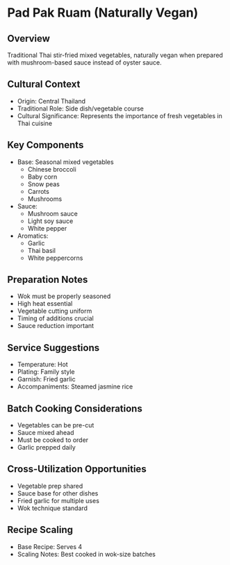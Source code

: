 # Pad Pak Ruam (Naturally Vegan)

## Overview
Traditional Thai stir-fried mixed vegetables, naturally vegan when prepared with mushroom-based sauce instead of oyster sauce.

## Cultural Context
- Origin: Central Thailand
- Traditional Role: Side dish/vegetable course
- Cultural Significance: Represents the importance of fresh vegetables in Thai cuisine

## Key Components
- Base: Seasonal mixed vegetables
  - Chinese broccoli
  - Baby corn
  - Snow peas
  - Carrots
  - Mushrooms
- Sauce:
  - Mushroom sauce
  - Light soy sauce
  - White pepper
- Aromatics:
  - Garlic
  - Thai basil
  - White peppercorns

## Preparation Notes
- Wok must be properly seasoned
- High heat essential
- Vegetable cutting uniform
- Timing of additions crucial
- Sauce reduction important

## Service Suggestions
- Temperature: Hot
- Plating: Family style
- Garnish: Fried garlic
- Accompaniments: Steamed jasmine rice

## Batch Cooking Considerations
- Vegetables can be pre-cut
- Sauce mixed ahead
- Must be cooked to order
- Garlic prepped daily

## Cross-Utilization Opportunities
- Vegetable prep shared
- Sauce base for other dishes
- Fried garlic for multiple uses
- Wok technique standard

## Recipe Scaling
- Base Recipe: Serves 4
- Scaling Notes: Best cooked in wok-size batches 
